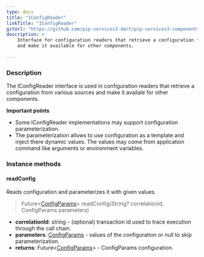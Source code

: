 ```yaml
---
type: docs
title: "IConfigReader"
linkTitle: "IConfigReader"
gitUrl: "https://github.com/pip-services3-dart/pip-services3-components-dart"
description: >
    Interface for configuration readers that retrieve a configuration from various sources
    and make it available for other components.
    
---
```


### Description

The IConfigReader interface is used in configuration readers that retrieve a configuration from various sources and make it availale for other components.

**Important points**

- Some IConfigReader implementations may support configuration parameterization.
- The parameterization allows to use configuration as a template and inject there dynamic values. The values may come from application command like arguments or environment variables.

### Instance methods

#### readConfig
Reads configuration and parameterizes it with given values.

> Future<[ConfigParams](../../../commons/config/config_params)> readConfig(String? correlationId, ConfigParams parameters)

- **correlationId**: string - (optional) transaction id used to trace execution through the call chain.
- **parameters**: [ConfigParams](../../../commons/config/config_params) - values of the configuration or null to skip parameterization.
- **returns**: Future<[ConfigParams](../../../commons/config/config_params)> - ConfigParams configuration.

